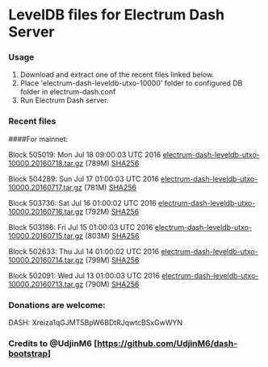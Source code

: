 # LevelDB files for Electrum Dash Server

### Usage

1. Download and extract one of the recent files linked below.
2. Place 'electrum-dash-leveldb-utxo-10000' folder to configured DB folder in electrum-dash.conf
3. Run Electrum Dash server.

### Recent files

####For mainnet:

Block 505019: Mon Jul 18 09:00:03 UTC 2016 [electrum-dash-leveldb-utxo-10000.20160718.tar.gz](https://transfer.sh/2koGH/electrum-dash-leveldb-utxo-10000.20160718.tar.gz) (789M) [SHA256](https://transfer.sh/EbuUi/electrum-dash-leveldb-utxo-10000.20160718.tar.gz.sha256)

Block 504289: Sun Jul 17 01:00:03 UTC 2016 [electrum-dash-leveldb-utxo-10000.20160717.tar.gz](https://transfer.sh/AilG0/electrum-dash-leveldb-utxo-10000.20160717.tar.gz) (781M) [SHA256](https://transfer.sh/15zp8t/electrum-dash-leveldb-utxo-10000.20160717.tar.gz.sha256)

Block 503736: Sat Jul 16 01:00:02 UTC 2016 [electrum-dash-leveldb-utxo-10000.20160716.tar.gz](https://transfer.sh/RCE1U/electrum-dash-leveldb-utxo-10000.20160716.tar.gz) (792M) [SHA256](https://transfer.sh/99SCV/electrum-dash-leveldb-utxo-10000.20160716.tar.gz.sha256)

Block 503186: Fri Jul 15 01:00:03 UTC 2016 [electrum-dash-leveldb-utxo-10000.20160715.tar.gz](https://transfer.sh/14qSJH/electrum-dash-leveldb-utxo-10000.20160715.tar.gz) (803M) [SHA256](https://transfer.sh/YSXCT/electrum-dash-leveldb-utxo-10000.20160715.tar.gz.sha256)

Block 502633: Thu Jul 14 01:00:02 UTC 2016 [electrum-dash-leveldb-utxo-10000.20160714.tar.gz](https://transfer.sh/aN5B3/electrum-dash-leveldb-utxo-10000.20160714.tar.gz) (799M) [SHA256](https://transfer.sh/VEDrj/electrum-dash-leveldb-utxo-10000.20160714.tar.gz.sha256)

Block 502091: Wed Jul 13 01:00:03 UTC 2016 [electrum-dash-leveldb-utxo-10000.20160713.tar.gz](https://transfer.sh/13JXJQ/electrum-dash-leveldb-utxo-10000.20160713.tar.gz) (790M) [SHA256](https://transfer.sh/MacJt/electrum-dash-leveldb-utxo-10000.20160713.tar.gz.sha256)

### Donations are welcome:

DASH: Xreiza1qGJMT5BpW6BDtRJqwtcBSxGwWYN

### Credits to @UdjinM6 [https://github.com/UdjinM6/dash-bootstrap]
